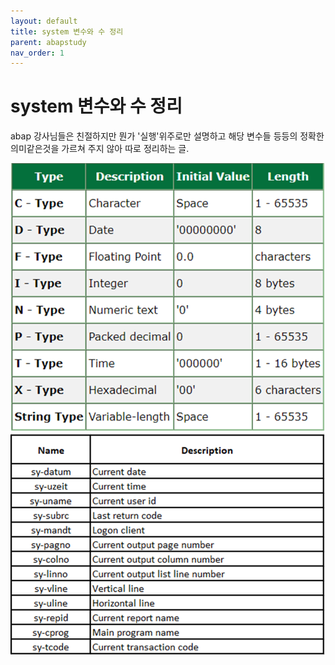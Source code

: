 ```yaml
---
layout: default
title: system 변수와 수 정리
parent: abapstudy
nav_order: 1
---
```

# system 변수와 수 정리

abap 강사님들은 친절하지만 뭔가 '실행'위주로만 설명하고 해당 변수들 등등의 정확한 의미같은것을 가르쳐 주지 않아 따로 정리하는 글.

![Untitled](./abapstudy_img/abapstudy_1.png)
![Untitled](./abapstudy_img/abapstudy_2.png)
